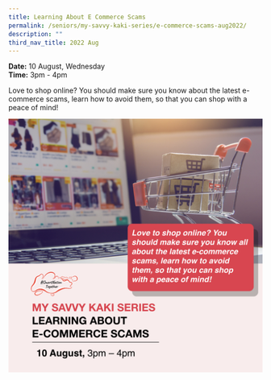 ```yaml
---
title: Learning About E Commerce Scams
permalink: /seniors/my-savvy-kaki-series/e-commerce-scams-aug2022/
description: ""
third_nav_title: 2022 Aug
---
```

**Date:** 10 August, Wednesday
<br> **Time:** 3pm - 4pm

Love to shop online? You should make sure you know about the latest e-commerce scams, learn how to avoid them, so that you can shop with a peace of mind!

![free webinars on e-commerce scams for seniors](/images/aug%202022/seniors_10%20aug.jpeg)